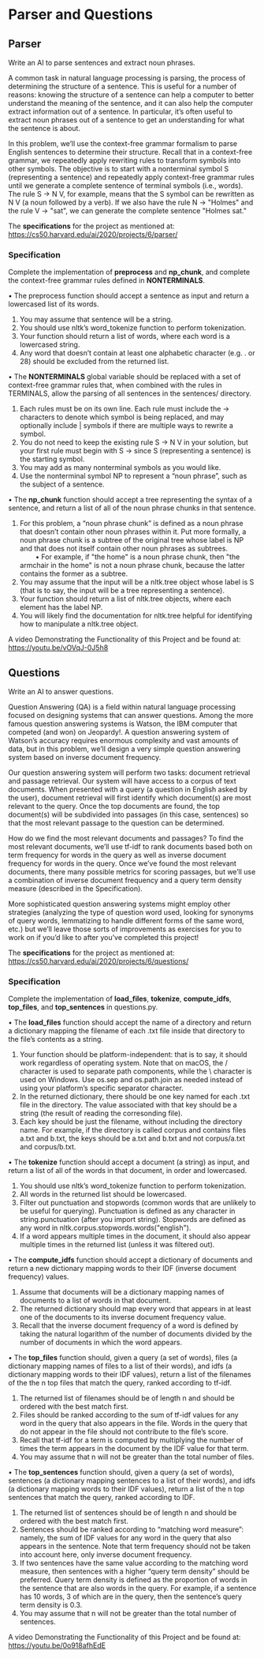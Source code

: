 # Parser and Questions
## Parser
Write an AI to parse sentences and extract noun phrases.

A common task in natural language processing is parsing, the process of determining the structure of a sentence. This is useful for a number of reasons: knowing the structure of a sentence can help a computer to better understand the meaning of the sentence, and it can also help the computer extract information out of a sentence. In particular, it’s often useful to extract noun phrases out of a sentence to get an understanding for what the sentence is about.

In this problem, we’ll use the context-free grammar formalism to parse English sentences to determine their structure. Recall that in a context-free grammar, we repeatedly apply rewriting rules to transform symbols into other symbols. The objective is to start with a nonterminal symbol S (representing a sentence) and repeatedly apply context-free grammar rules until we generate a complete sentence of terminal symbols (i.e., words). The rule S -> N V, for example, means that the S symbol can be rewritten as N V (a noun followed by a verb). If we also have the rule N -> "Holmes" and the rule V -> "sat", we can generate the complete sentence "Holmes sat."

The **specifications** for the project as mentioned at: https://cs50.harvard.edu/ai/2020/projects/6/parser/
### Specification
Complete the implementation of **preprocess** and **np_chunk**, and complete the context-free grammar rules defined in **NONTERMINALS**.

• The preprocess function should accept a sentence as input and return a lowercased list of its words.
1. You may assume that sentence will be a string.
2. You should use nltk’s word_tokenize function to perform tokenization.
3. Your function should return a list of words, where each word is a lowercased string.
4. Any word that doesn’t contain at least one alphabetic character (e.g. . or 28) should be excluded from the returned list.

• The **NONTERMINALS** global variable should be replaced with a set of context-free grammar rules that, when combined with the rules in TERMINALS, allow the parsing of all sentences in the sentences/ directory.
1. Each rules must be on its own line. Each rule must include the -> characters to denote which symbol is being replaced, and may optionally include | symbols if there are multiple ways to rewrite a symbol.
2. You do not need to keep the existing rule S -> N V in your solution, but your first rule must begin with S -> since S (representing a sentence) is the starting symbol.
3. You may add as many nonterminal symbols as you would like.
4. Use the nonterminal symbol NP to represent a “noun phrase”, such as the subject of a sentence.

• The **np_chunk** function should accept a tree representing the syntax of a sentence, and return a list of all of the noun phrase chunks in that sentence.
1. For this problem, a “noun phrase chunk” is defined as a noun phrase that doesn’t contain other noun phrases within it. Put more formally, a noun phrase chunk is a subtree of the original tree whose label is NP and that does not itself contain other noun phrases as subtrees.
<br />&nbsp;&nbsp;&nbsp;&nbsp;&nbsp;&nbsp;&nbsp;&nbsp;•	For example, if "the home" is a noun phrase chunk, then "the armchair in the home" is not a noun phrase chunk, because the latter contains the former as a subtree.
2. You may assume that the input will be a nltk.tree object whose label is S (that is to say, the input will be a tree representing a sentence).
3. Your function should return a list of nltk.tree objects, where each element has the label NP.
4. You will likely find the documentation for nltk.tree helpful for identifying how to manipulate a nltk.tree object.

A video Demonstrating the Functionality of this Project and be found at: https://youtu.be/vOVqJ-0J5h8

## Questions
Write an AI to answer questions.

Question Answering (QA) is a field within natural language processing focused on designing systems that can answer questions. Among the more famous question answering systems is Watson, the IBM computer that competed (and won) on Jeopardy!. A question answering system of Watson’s accuracy requires enormous complexity and vast amounts of data, but in this problem, we’ll design a very simple question answering system based on inverse document frequency.

Our question answering system will perform two tasks: document retrieval and passage retrieval. Our system will have access to a corpus of text documents. When presented with a query (a question in English asked by the user), document retrieval will first identify which document(s) are most relevant to the query. Once the top documents are found, the top document(s) will be subdivided into passages (in this case, sentences) so that the most relevant passage to the question can be determined.

How do we find the most relevant documents and passages? To find the most relevant documents, we’ll use tf-idf to rank documents based both on term frequency for words in the query as well as inverse document frequency for words in the query. Once we’ve found the most relevant documents, there many possible metrics for scoring passages, but we’ll use a combination of inverse document frequency and a query term density measure (described in the Specification).

More sophisticated question answering systems might employ other strategies (analyzing the type of question word used, looking for synonyms of query words, lemmatizing to handle different forms of the same word, etc.) but we’ll leave those sorts of improvements as exercises for you to work on if you’d like to after you’ve completed this project!

The **specifications** for the project as mentioned at: https://cs50.harvard.edu/ai/2020/projects/6/questions/
### Specification

Complete the implementation of **load_files**, **tokenize**, **compute_idfs**, **top_files**, and **top_sentences** in questions.py.

• The **load_files** function should accept the name of a directory and return a dictionary mapping the filename of each .txt file inside that directory to the file’s contents as a string.
1. Your function should be platform-independent: that is to say, it should work regardless of operating system. Note that on macOS, the / character is used to separate path components, while the \ character is used on Windows. Use os.sep and os.path.join as needed instead of using your platform’s specific separator character.
2. In the returned dictionary, there should be one key named for each .txt file in the directory. The value associated with that key should be a string (the result of reading the corresonding file).
3. Each key should be just the filename, without including the directory name. For example, if the directory is called corpus and contains files a.txt and b.txt, the keys should be a.txt and b.txt and not corpus/a.txt and corpus/b.txt.

• The **tokenize** function should accept a document (a string) as input, and return a list of all of the words in that document, in order and lowercased.
1. You should use nltk’s word_tokenize function to perform tokenization.
2. All words in the returned list should be lowercased.
3. Filter out punctuation and stopwords (common words that are unlikely to be useful for querying). Punctuation is defined as any character in string.punctuation (after you import string). Stopwords are defined as any word in nltk.corpus.stopwords.words("english").
4. If a word appears multiple times in the document, it should also appear multiple times in the returned list (unless it was filtered out).

• The **compute_idfs** function should accept a dictionary of documents and return a new dictionary mapping words to their IDF (inverse document frequency) values.
1. Assume that documents will be a dictionary mapping names of documents to a list of words in that document.
2. The returned dictionary should map every word that appears in at least one of the documents to its inverse document frequency value.
3. Recall that the inverse document frequency of a word is defined by taking the natural logarithm of the number of documents divided by the number of documents in which the word appears.

• The **top_files** function should, given a query (a set of words), files (a dictionary mapping names of files to a list of their words), and idfs (a dictionary mapping words to their IDF values), return a list of the filenames of the the n top files that match the query, ranked according to tf-idf.
1. The returned list of filenames should be of length n and should be ordered with the best match first.
2. Files should be ranked according to the sum of tf-idf values for any word in the query that also appears in the file. Words in the query that do not appear in the file should not contribute to the file’s score.
3. Recall that tf-idf for a term is computed by multiplying the number of times the term appears in the document by the IDF value for that term.
4. You may assume that n will not be greater than the total number of files.

• The **top_sentences** function should, given a query (a set of words), sentences (a dictionary mapping sentences to a list of their words), and idfs (a dictionary mapping words to their IDF values), return a list of the n top sentences that match the query, ranked according to IDF.
1. The returned list of sentences should be of length n and should be ordered with the best match first.
2. Sentences should be ranked according to “matching word measure”: namely, the sum of IDF values for any word in the query that also appears in the sentence. Note that term frequency should not be taken into account here, only inverse document frequency.
3. If two sentences have the same value according to the matching word measure, then sentences with a higher “query term density” should be preferred. Query term density is defined as the proportion of words in the sentence that are also words in the query. For example, if a sentence has 10 words, 3 of which are in the query, then the sentence’s query term density is 0.3.
4. You may assume that n will not be greater than the total number of sentences.

A video Demonstrating the Functionality of this Project and be found at: https://youtu.be/0o918afhEdE

